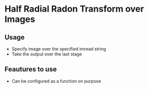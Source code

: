 # Half Radial Radon Transform over Images

## Usage
- Specify image over the specified imread string
- Take the output over the last stage

## Feautures to use
- Can be configured as a function on purpose